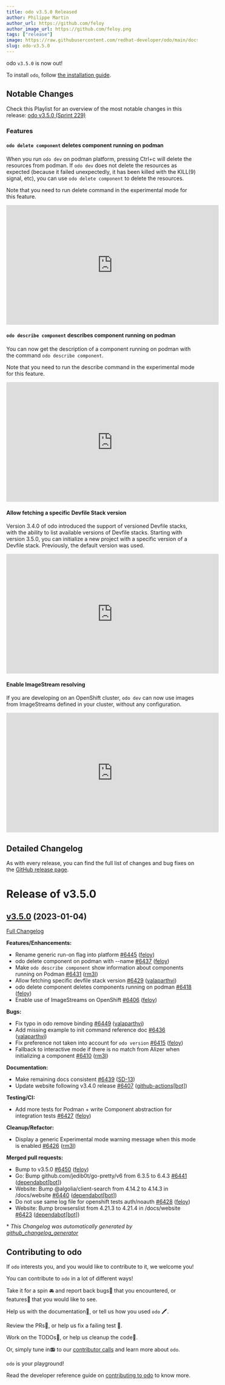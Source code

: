 ```yaml
---
title: odo v3.5.0 Released
author: Philippe Martin
author_url: https://github.com/feloy
author_image_url: https://github.com/feloy.png
tags: ["release"]
image: https://raw.githubusercontent.com/redhat-developer/odo/main/docs/website/static/img/logo.png
slug: odo-v3.5.0
---
```


odo `v3.5.0` is now out!

<!--truncate-->

To install `odo`, follow [the installation guide](/docs/overview/installation).

## Notable Changes
Check this Playlist for an overview of the most notable changes in this release: [odo v3.5.0 (Sprint 229)](https://www.youtube.com/playlist?list=PLGMB2PY4SNOoGCUFCbqxnQclhnHA0L73D)

### Features

#### `odo delete component` deletes component running on podman

When you run `odo dev` on podman platform, pressing Ctrl+c will delete the resources from podman. If `odo dev` does not delete the resources as expected (because it failed unexpectedly, it has been killed with the KILL(9) signal, etc), you can use `odo delete component` to delete the resources. 

Note that you need to run delete command in the experimental mode for this feature.

<iframe width="560" height="315" src="https://www.youtube.com/embed/ezLUArXMaGs" title="YouTube video player" frameborder="0" allow="accelerometer; autoplay; clipboard-write; encrypted-media; gyroscope; picture-in-picture; web-share" allowfullscreen></iframe>

#### `odo describe component` describes component running on podman

You can now get the description of a component running on podman with the command `odo describe component`.

Note that you need to run the describe command in the experimental mode for this feature.

<iframe width="560" height="315" src="https://www.youtube.com/embed/hhEqPfLurzI" title="YouTube video player" frameborder="0" allow="accelerometer; autoplay; clipboard-write; encrypted-media; gyroscope; picture-in-picture; web-share" allowfullscreen></iframe>

#### Allow fetching a specific Devfile Stack version

Version 3.4.0 of odo introduced the support of versioned Devfile stacks, with the ability to list available versions of Devfile stacks. Starting with version 3.5.0, you can initialize a new project with a specific version of a Devfile stack. Previously, the default version was used.

<iframe width="560" height="315" src="https://www.youtube.com/embed/ccTvCnl-P1Y" title="YouTube video player" frameborder="0" allow="accelerometer; autoplay; clipboard-write; encrypted-media; gyroscope; picture-in-picture; web-share" allowfullscreen></iframe>

#### Enable ImageStream resolving

If you are developing on an OpenShift cluster, `odo dev` can now use images from ImageStreams defined in your cluster, without any configuration.
<iframe width="560" height="315" src="https://www.youtube.com/embed/5AqmPGOEz_U" title="YouTube video player" frameborder="0" allow="accelerometer; autoplay; clipboard-write; encrypted-media; gyroscope; picture-in-picture; web-share" allowfullscreen></iframe>

## Detailed Changelog

As with every release, you can find the full list of changes and bug fixes on the [GitHub release page](https://github.com/redhat-developer/odo/releases/tag/v3.5.0).

# Release of v3.5.0

## [v3.5.0](https://github.com/redhat-developer/odo/tree/v3.5.0) (2023-01-04)

[Full Changelog](https://github.com/redhat-developer/odo/compare/v3.4.0...v3.5.0)

**Features/Enhancements:**

- Rename generic run-on flag into platform [\#6445](https://github.com/redhat-developer/odo/pull/6445) ([feloy](https://github.com/feloy))
- odo delete component on podman with --name [\#6437](https://github.com/redhat-developer/odo/pull/6437) ([feloy](https://github.com/feloy))
- Make `odo describe component` show information about components running on Podman [\#6431](https://github.com/redhat-developer/odo/pull/6431) ([rm3l](https://github.com/rm3l))
- Allow fetching specific devfile stack version [\#6429](https://github.com/redhat-developer/odo/pull/6429) ([valaparthvi](https://github.com/valaparthvi))
- odo delete component deletes components running on podman [\#6418](https://github.com/redhat-developer/odo/pull/6418) ([feloy](https://github.com/feloy))
- Enable use of ImageStreams on OpenShift [\#6406](https://github.com/redhat-developer/odo/pull/6406) ([feloy](https://github.com/feloy))

**Bugs:**

- Fix typo in odo remove binding [\#6449](https://github.com/redhat-developer/odo/pull/6449) ([valaparthvi](https://github.com/valaparthvi))
- Add missing example to init command reference doc [\#6436](https://github.com/redhat-developer/odo/pull/6436) ([valaparthvi](https://github.com/valaparthvi))
- Fix preference not taken into account for `odo version` [\#6415](https://github.com/redhat-developer/odo/pull/6415) ([feloy](https://github.com/feloy))
- Fallback to interactive mode if there is no match from Alizer when initializing a component [\#6410](https://github.com/redhat-developer/odo/pull/6410) ([rm3l](https://github.com/rm3l))

**Documentation:**

- Make remaining docs consistent [\#6439](https://github.com/redhat-developer/odo/pull/6439) ([SD-13](https://github.com/SD-13))
- Update website following v3.4.0 release [\#6407](https://github.com/redhat-developer/odo/pull/6407) ([github-actions[bot]](https://github.com/apps/github-actions))

**Testing/CI:**

- Add more tests for Podman + write Component abstraction for integration tests [\#6427](https://github.com/redhat-developer/odo/pull/6427) ([feloy](https://github.com/feloy))

**Cleanup/Refactor:**

- Display a generic Experimental mode warning message when this mode is enabled [\#6426](https://github.com/redhat-developer/odo/pull/6426) ([rm3l](https://github.com/rm3l))

**Merged pull requests:**

- Bump to v3.5.0 [\#6450](https://github.com/redhat-developer/odo/pull/6450) ([feloy](https://github.com/feloy))
- Go: Bump github.com/jedib0t/go-pretty/v6 from 6.3.5 to 6.4.3 [\#6441](https://github.com/redhat-developer/odo/pull/6441) ([dependabot[bot]](https://github.com/apps/dependabot))
- Website: Bump @algolia/client-search from 4.14.2 to 4.14.3 in /docs/website [\#6440](https://github.com/redhat-developer/odo/pull/6440) ([dependabot[bot]](https://github.com/apps/dependabot))
- Do not use same log file for openshift tests auth/noauth [\#6428](https://github.com/redhat-developer/odo/pull/6428) ([feloy](https://github.com/feloy))
- Website: Bump browserslist from 4.21.3 to 4.21.4 in /docs/website [\#6423](https://github.com/redhat-developer/odo/pull/6423) ([dependabot[bot]](https://github.com/apps/dependabot))



\* *This Changelog was automatically generated by [github_changelog_generator](https://github.com/github-changelog-generator/github-changelog-generator)*

## Contributing to odo

If `odo` interests you, and you would like to contribute to it, we welcome you!

You can contribute to `odo` in a lot of different ways!

Take it for a spin 🚘 and report back bugs🐞 that you encountered, or features🌟 that you would like to see.

Help us with the documentation📜, or tell us how you used `odo` 🖍.

Review the PRs👀, or help us fix a failing test 🚩.

Work on the TODOs📝, or help us cleanup the code🚮.

Or, simply tune in📻 to our [contributor calls](https://github.com/redhat-developer/odo#meetings) and learn more about `odo`.

`odo` is your playground!

Read the developer reference guide on [contributing to odo](/docs/development/contribution) to know more.
